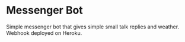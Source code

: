 # Messenger Bot
Simple messenger bot that gives simple small talk replies and weather. 
Webhook deployed on Heroku.
